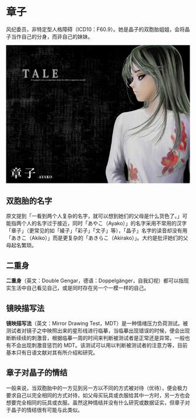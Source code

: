 # 章子

风纪委员，非特定型人格障碍（ICD10：F60.9）。她是晶子的双胞胎姐姐，会将晶子当作自己的分身，而非自己的妹妹。

![ayako](./images/thumb_ayako.jpg)

## 双胞胎的名字

原文提到「一看到两个人复杂的名字，就可以想到她们的父母是什么货色了。」可能指两个人的名字过于接近，同时「あやこ（Ayako）」的名字采用不常用的汉字「章子」（更常见的如「綾子」「彩子」「文子」等），「晶子」名字的读音却没有用「あきこ（Akiko）」而是更复杂的「あきらこ（Akirako）」。大约是批评她们的父母起名繁琐。

## 二重身

**二重身**（英文：Double Gengar，德语：Doppelgänger，自我幻视）都可以指现实生活中自己看见自己，或是同时存在另一个一模一样的自己。

## 镜映描写法

**镜映描写法**（英文：Mirror Drawing Test，MDT）是一种情绪压力负荷测试。被测试者对镜子之中映照出来的星形线进行临摹，当临摹出现错误的时候，便会出现断断续续的刺激音，根据临摹一周的时间来判断被测试者是正常还是异常。一般也有不会出现刺激音惩罚的 MDT。该测试可以用以判断被测试者的注意力等，目前基本只有日语文献对其有所介绍和研究。

## 章子对晶子的情结

一般来说，当双胞胎中的一方见到另一方以不同的方式被对待（优待），便会极力要求自己以完全相同的方式对待，如父母买玩具或衣服给其中一方时，另一方也会想要完全相同的玩具或衣服。虽然这种情结并没有什么研究或数据证实，但章子对于晶子的情结很有可能与此类似。
